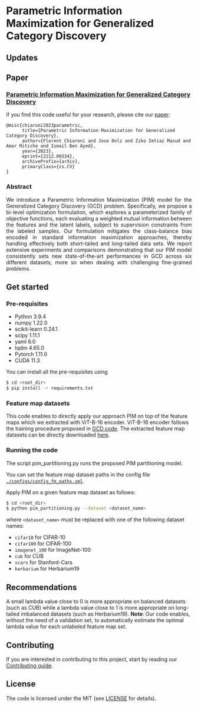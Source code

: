 # Parametric Information Maximization for Generalized Category Discovery


## Updates

## Paper
### [**Parametric Information Maximization for Generalized Category Discovery**](https://arxiv.org/pdf/2212.00334.pdf)

If you find this code useful for your research, please cite our [paper](https://arxiv.org/pdf/2212.00334.pdf):
```
@misc{chiaroni2023parametric,
      title={Parametric Information Maximization for Generalized Category Discovery}, 
      author={Florent Chiaroni and Jose Dolz and Ziko Imtiaz Masud and Amar Mitiche and Ismail Ben Ayed},
      year={2023},
      eprint={2212.00334},
      archivePrefix={arXiv},
      primaryClass={cs.CV}
}
```

### Abstract
<p align="justify">
  We introduce a Parametric Information Maximization (PIM) model for the Generalized Category Discovery (GCD) problem. Specifically, we propose a bi-level optimization formulation, which explores a parameterized family of objective functions, each evaluating a weighted mutual information between the features and the latent labels, subject to supervision constraints from the labeled samples. Our formulation mitigates the class-balance bias encoded in standard information maximization approaches, thereby handling effectively both short-tailed and long-tailed data sets. We report extensive experiments and comparisons demonstrating that our PIM model consistently sets new state-of-the-art performances in GCD across six different datasets, more so when dealing with challenging fine-grained problems. 
</p>

## Get started

### Pre-requisites
* Python 3.9.4
* numpy 1.22.0
* scikit-learn 0.24.1
* scipy 1.11.1
* yaml 6.0
* tqdm 4.65.0
* Pytorch 1.11.0 
* CUDA 11.3 

You can install all the pre-requisites using 
```bash
$ cd <root_dir>
$ pip install -r requirements.txt
```

### Feature map datasets
This code enables to directly apply our approach PIM on top of the feature maps which we extracted with ViT-B-16 encoder. ViT-B-16 encoder follows the training procedure proposed in [GCD code](https://github.com/sgvaze/generalized-category-discovery).
The extracted feature map datasets can be directly downloaded [here](https://drive.google.com/drive/folders/1RYrN3wSCESBA5PRRrZz5pde-u0DBUdVn?usp=sharing).

### Running the code
The script pim_partitioning.py runs the proposed PIM partitioning model.

You can set the feature map dataset paths in the config file [`./configs/config_fm_paths.yml`](./configs/config_fm_paths.yml).

Apply PIM on a given feature map dataset as follows:
```bash
$ cd <root_dir>
$ python pim_partitioning.py --dataset <dataset_name>
```
where ```<dataset_name>``` must be replaced with one of the following dataset names: 
- ```cifar10``` for CIFAR-10
- ```cifar100``` for CIFAR-100
- ```imagenet_100``` for ImageNet-100
- ```cub``` for CUB
- ```scars``` for Stanford-Cars
- ```herbarium``` for Herbarium19

## Recommendations
A small lambda value close to 0 is more appropriate on balanced datasets (such as CUB) while a lambda value close to 1 is more appropriate on long-tailed imbalanced datasets (such as Herbarium19). **Note**: Our code enables, without the need of a validation set, to automatically estimate the optimal lambda value for each unlabeled feature map set.

## Contributing
If you are interested in contributing to this project, start by reading our [Contributing guide](/CONTRIBUTING.md).

## License
The code is licensed under the MIT (see [LICENSE](/LICENSE) for details).
